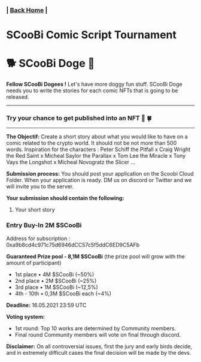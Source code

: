 ### | [Back Home](https://github.com/Scoobi-doge/Scoobi-doge.github.io) | 
# SCooBi Comic Script Tournament 
# 🐕 SCooBi Doge  🐶

**Fellow SCooBi Dogees !**
Let's have more doggy fun stuff. SCooBi Doge needs you to write the stories for each comic NFTs that is going to be released. 

---
### Try your chance to get published into an NFT 🤞 🍀
---

**The Objectif:** Create a short story about what you would like to have on a comic related to the crypto world. It should not be not more than 500 words. Inspiration for the characters : Peter Schiff the Pitfall x Craig Wright the Red Saint x Micheal Saylor the Parallax x Tom Lee the Miracle x Tony Vays the Longshot x Micheal Novogratz the Slicer ...

**Submission process:** You should post your application on the Scoobi Cloud Folder. When your application is ready. DM us on discord or Twitter and we will invite you to the server. 

**Your submission should contain the following:**

1. Your short story

### Entry Buy-In 2M $SCooBi
Address for subscription :  0xa9b8cd4c971c75d6946dCC57c5f5ddC6ED9C5AFb

**Guaranteed Prize pool - 8,1M $SCooBi**
(the prize pool will grow with the amount of participant) 

- 1st place • 4M $SCooBi (~50%) 
- 2nd place • 2M $SCooBi (~25%)
- 3rd place • 1M $SCooBi (~12,5%)
- 4th - 10th • 0,3M $SCooBi each (~4%)

**Deadline:** 16.05.2021 23:59 UTC

**Voting system:**

- 1st round: Top 10 works are determined by Community members.
- Final round Community members will vote on final through discord. 

**Disclaimer:** On all controversial issues, first the jury and early birds decide, and in extremely difficult cases the final decision will be made by the devs.

